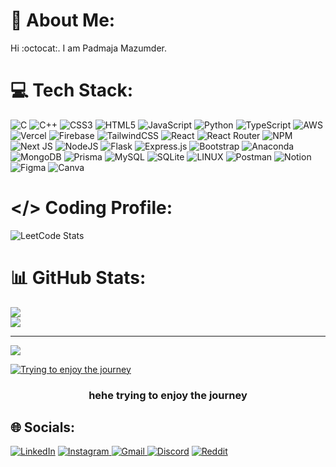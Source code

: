 # 💫 About Me:
 Hi :octocat:. I am Padmaja Mazumder.
<br>

# 💻 Tech Stack:
![C](https://img.shields.io/badge/c-%2300599C.svg?style=flat-square&logo=c&logoColor=white) ![C++](https://img.shields.io/badge/c++-%2300599C.svg?style=flat-square&logo=c%2B%2B&logoColor=white) ![CSS3](https://img.shields.io/badge/css3-%231572B6.svg?style=flat-square&logo=css3&logoColor=white) ![HTML5](https://img.shields.io/badge/html5-%23E34F26.svg?style=flat-square&logo=html5&logoColor=white) ![JavaScript](https://img.shields.io/badge/javascript-%23323330.svg?style=flat-square&logo=javascript&logoColor=%23F7DF1E) ![Python](https://img.shields.io/badge/python-3670A0?style=flat-square&logo=python&logoColor=ffdd54) ![TypeScript](https://img.shields.io/badge/typescript-%23007ACC.svg?style=flat-square&logo=typescript&logoColor=white) ![AWS](https://img.shields.io/badge/AWS-%23FF9900.svg?style=flat-square&logo=amazon-aws&logoColor=white) ![Vercel](https://img.shields.io/badge/vercel-%23000000.svg?style=flat-square&logo=vercel&logoColor=white) ![Firebase](https://img.shields.io/badge/firebase-%23039BE5.svg?style=flat-square&logo=firebase) ![TailwindCSS](https://img.shields.io/badge/tailwindcss-%2338B2AC.svg?style=flat-square&logo=tailwind-css&logoColor=white) ![React](https://img.shields.io/badge/react-%2320232a.svg?style=flat-square&logo=react&logoColor=%2361DAFB) ![React Router](https://img.shields.io/badge/React_Router-CA4245?style=flat-square&logo=react-router&logoColor=white) ![NPM](https://img.shields.io/badge/NPM-%23000000.svg?style=flat-square&logo=npm&logoColor=white) ![Next JS](https://img.shields.io/badge/Next-black?style=flat-square&logo=next.js&logoColor=white) ![NodeJS](https://img.shields.io/badge/node.js-6DA55F?style=flat-square&logo=node.js&logoColor=white) ![Flask](https://img.shields.io/badge/flask-%23000.svg?style=flat-square&logo=flask&logoColor=white) ![Express.js](https://img.shields.io/badge/express.js-%23404d59.svg?style=flat-square&logo=express&logoColor=%2361DAFB) ![Bootstrap](https://img.shields.io/badge/bootstrap-%23563D7C.svg?style=flat-square&logo=bootstrap&logoColor=white) ![Anaconda](https://img.shields.io/badge/Anaconda-%2344A833.svg?style=flat-square&logo=anaconda&logoColor=white) ![MongoDB](https://img.shields.io/badge/MongoDB-%234ea94b.svg?style=flat-square&logo=mongodb&logoColor=white) ![Prisma](https://img.shields.io/badge/Prisma-%23323330.svg?style=flat-square&logo=prisma&logoColor=white)
 ![MySQL](https://img.shields.io/badge/mysql-%2300f.svg?style=flat-square&logo=mysql&logoColor=white) ![SQLite](https://img.shields.io/badge/sqlite-%2307405e.svg?style=flat-square&logo=sqlite&logoColor=white)  ![LINUX](https://img.shields.io/badge/Linux-FCC624?style=flat-square&logo=linux&logoColor=black)   ![Postman](https://img.shields.io/badge/Postman-FF6C37?style=flat-square&logo=postman&logoColor=white)  ![Notion](https://img.shields.io/badge/Notion-%23000000.svg?style=flat-square&logo=notion&logoColor=white) ![Figma](https://img.shields.io/badge/Figma-%23F24E1E.svg?style=flat-square&logo=figma&logoColor=white)
![Canva](https://img.shields.io/badge/Canva-%2300C4CC.svg?style=flat-square&logo=canva&logoColor=white)


# </> Coding Profile:
![LeetCode Stats](https://leetcard.jacoblin.cool/willingly_me?theme=light&font=Antonio)


# 📊 GitHub Stats:

![](https://github-profile-summary-cards.vercel.app/api/cards/profile-details?username=padmajamazumder&theme=highcontrast)<br />
![](https://github-readme-stats-jdeep.vercel.app/api/top-langs/?username=padmajamazumder&langs_count=8&count_private=true&layout=compact&theme=highcontrast&hide_border=true&card_width=500&role=OWNER,ORGANIZATION_MEMBER,COLLABORATOR)

---
[![](https://visitcount.itsvg.in/api?id=padmajamazumder&icon=4&color=0)](https://visitcount.itsvg.in)
<!-- Proudly created with GPRM ( https://gprm.itsvg.in ) -->

[![Trying to enjoy the journey](https://imgur.com/a/OkrEJYD)](https://docs.google.com/document/d/1tK04HFr5fCBRSFCUNwKD49YpL4XkY8coPWGt-TRhdsM/edit?usp=sharing)

<h3 align="center">hehe trying to enjoy the journey</h3>

## 🌐 Socials:
[![LinkedIn]( 	https://img.shields.io/badge/LinkedIn-0077B5?style=for-the-badge&logo=linkedin&logoColor=white)](https://www.linkedin.com/in/padmaja-mazumder/)
[![Instagram](https://img.shields.io/badge/-Instagram-gradient?style=for-the-badge&logo=instagram&logoColor=white)
](https://www.instagram.com/willingly_me/)
[![Gmail](https://img.shields.io/badge/-Gmail-red?style=for-the-badge&logo=gmail&logoColor=white)
](padmajamazumder@gmail.com)
[![Discord](https://img.shields.io/badge/Discord-5865F2?style=for-the-badge&logo=discord&logoColor=white)]([https://www.linkedin.com/in/padmaja-mazumder/](https://discord.com/users/1189074212447600640))
[![Reddit](https://img.shields.io/badge/Reddit-FF4500?style=for-the-badge&logo=reddit&logoColor=white)]([https://www.linkedin.com/in/padmaja-mazumder/](https://www.reddit.com/user/willingly_me/))

